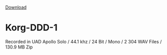 [Download](https://bit.ly/38pWADL)

# Korg-DDD-1
Recorded in UAD Apollo Solo / 44.1 khz / 24 Bit / Mono / 2 304 WAV Files / 130.9 MB Zip
